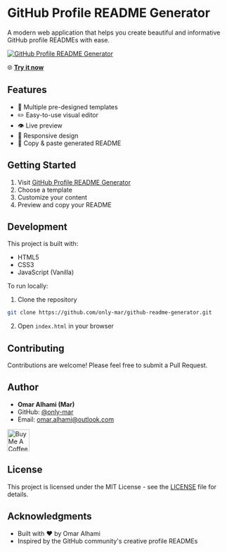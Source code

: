 # GitHub Profile README Generator

A modern web application that helps you create beautiful and informative GitHub profile READMEs with ease.

[![GitHub Profile README Generator](https://github.com/only-mar/github-readme-generator/blob/main/image/image.png)](https://github-readmegenerator.netlify.app/)

🌐 **[Try it now](https://github-readmegenerator.netlify.app/)**

## Features

- 🎨 Multiple pre-designed templates
- ✏️ Easy-to-use visual editor
- 👁️ Live preview
- 📱 Responsive design
- 🔄 Copy & paste generated README

## Getting Started

1. Visit [GitHub Profile README Generator](https://github-readmegenerator.netlify.app/)
2. Choose a template
3. Customize your content
4. Preview and copy your README

## Development

This project is built with:

- HTML5
- CSS3
- JavaScript (Vanilla)

To run locally:

1. Clone the repository
```bash
git clone https://github.com/only-mar/github-readme-generator.git
```

2. Open `index.html` in your browser

## Contributing

Contributions are welcome! Please feel free to submit a Pull Request.

## Author

- **Omar Alhami (Mar)**
- GitHub: [@only-mar](https://github.com/only-mar)
- Email: omar.alhami@outlook.com

<a href="https://www.buymeacoffee.com/onlymar" target="_blank">
  <img src="https://cdn.buymeacoffee.com/buttons/v2/default-yellow.png" alt="Buy Me A Coffee" height="50px">
</a>

## License

This project is licensed under the MIT License - see the [LICENSE](LICENSE) file for details.

## Acknowledgments

- Built with ❤️ by Omar Alhami
- Inspired by the GitHub community's creative profile READMEs 
